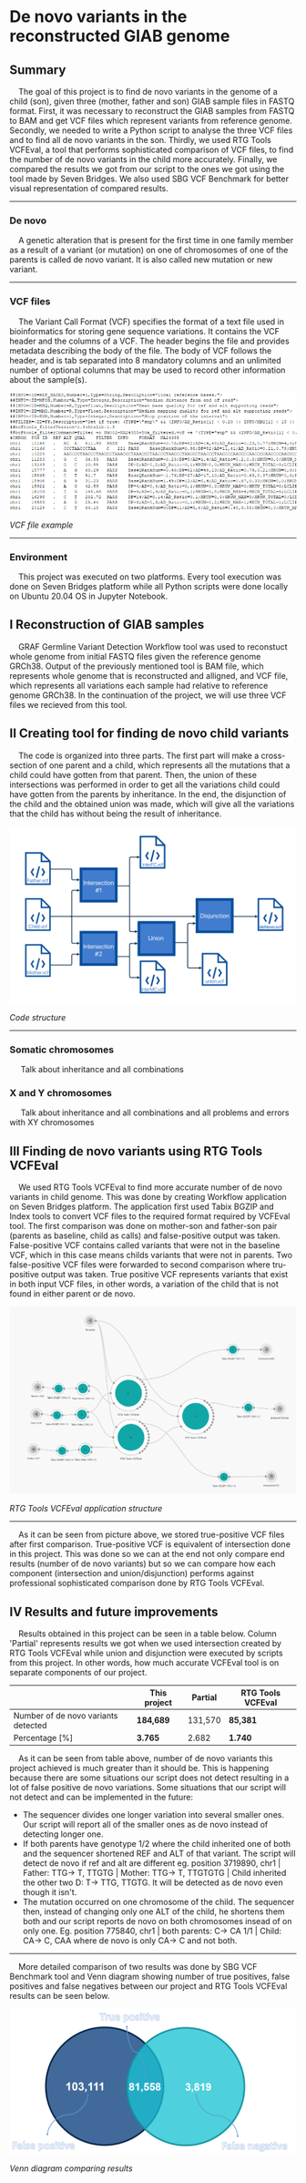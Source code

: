 # De novo variants in the reconstructed GIAB genome

## Summary
&nbsp;&nbsp;&nbsp;&nbsp;The goal of this project is to find de novo variants in the genome of a child (son), given three (mother, father and son) GIAB sample files in FASTQ format. First, it was necessary to reconstruct the GIAB samples from FASTQ to BAM and get VCF files which represent variants from reference genome. Secondly, we needed to write a Python script to analyse the three VCF files and to find all de novo variants in the son. Thirdly, we used RTG Tools VCFEval, a tool that performs sophisticated comparison of VCF files, to find the number of de novo variants in the child more accurately. Finally, we compared the results we got from our script to the ones we got using the tool made by Seven Bridges. We also used SBG VCF Benchmark for better visual representation of compared results.

---
### De novo
&nbsp;&nbsp;&nbsp;&nbsp;A genetic alteration that is present for the first time in one family member as a result of a variant (or mutation) on one of chromosomes of one of the parents is called de novo variant. It is also called new mutation or new variant.

---
### VCF files
&nbsp;&nbsp;&nbsp;&nbsp;The Variant Call Format (VCF) specifies the format of a text file used in bioinformatics for storing gene sequence variations. It contains the VCF header and the columns of a VCF. The header begins the file and provides metadata describing the body of the file. The body of VCF follows the header, and is tab separated into 8 mandatory columns and an unlimited number of optional columns that may be used to record other information about the sample(s).

![VCF file exapmle](images/vcf_file.png)

*VCF file example*  

---
### Environment
&nbsp;&nbsp;&nbsp;&nbsp;This project was executed on two platforms. Every tool execution was done on Seven Bridges platform while all Python scripts were done locally on Ubuntu 20.04 OS in Jupyter Notebook. 

## I Reconstruction of GIAB samples
&nbsp;&nbsp;&nbsp;&nbsp;GRAF Germline Variant Detection Workflow tool was used to reconstuct whole genome from initial FASTQ files given the reference genome GRCh38. Output of the previously mentioned tool is BAM file, which represents whole genome that is reconstructed and alligned, and VCF file, which represents all variations each sample had relative to reference genome GRCh38. In the continuation of the project, we will use three VCF files we recieved from this tool.

## II Creating tool for finding de novo child variants 
&nbsp;&nbsp;&nbsp;&nbsp;The code is organized into three parts. The first part will make a cross-section of one parent and a child, which represents all the mutations that a child could have gotten from that parent. Then, the union of these intersections was performed in order to get all the variations child could have gotten from the parents by inheritance. In the end, the disjunction of the child and the obtained union was made, which will give all the variations that the child has without being the result of inheritance. 

![Code structure](images/code_structure.png)

*Code structure*  

---
### Somatic chromosomes
&nbsp;&nbsp;&nbsp;&nbsp; Talk about inheritance and all combinations

### X and Y chromosomes
&nbsp;&nbsp;&nbsp;&nbsp; Talk about inheritance and all combinations and all problems and errors with XY chromosomes


## III Finding de novo variants using RTG Tools VCFEval 
&nbsp;&nbsp;&nbsp;&nbsp;We used RTG Tools VCFEval to find more accurate number of de novo variants in child genome. This was done by creating Workflow application on Seven Bridges platform. The application first used Tabix BGZIP and Index tools to convert VCF files to the required format required by VCFEval tool. The first comparison was done on mother-son and father-son pair (parents as baseline, child as calls) and false-positive output was taken. False-positive VCF contains called variants that were not in the baseline VCF, which in this case means childs variants that were not in parents. Two false-positive VCF files were forwarded to second comparison where tru-positive output was taken. True positive VCF represents variants that exist in both input VCF files, in other words, a variation of the child that is not found in either parent or de novo. 

![Code structure](images/rtg_tools_vcfeval.png)

*RTG Tools VCFEval application structure*  

---

&nbsp;&nbsp;&nbsp;&nbsp;As it can be seen from picture above, we stored true-positive VCF files after first comparison. True-positive VCF is equivalent of intersection done in this project. This was done so we can at the end not only compare end results (number of de novo variants) but so we can compare how each component (intersection and union/disjunction) performs against professional sophisticated comparison done by RTG Tools VCFEval.

## IV Results and future improvements
&nbsp;&nbsp;&nbsp;&nbsp;Results obtained in this project can be seen in a table below. Column 'Partial' represents results we got when we used intersection created by RTG Tools VCFEval while union and disjunction were executed by scripts from this project. In other words, how much accurate VCFEval tool is on separate components of our project.

&nbsp; | This project | Partial | RTG Tools VCFEval
------------- | ------------- | ------------ | -------------
Number of de novo variants detected | **184,689** | 131,570 | **85,381**
Percentage [%] | **3.765** | 2.682 | **1.740** 

&nbsp;&nbsp;&nbsp;&nbsp;As it can be seen from table above, number of de novo variants this project achieved is much greater than it should be. This is happening because there are some situations our script does not detect resulting in a lot of false positive de novo variations. Some situations that our script will not detect and can be implemented in the future:
  
  * The sequencer divides one longer variation into several smaller ones. Our script will report all of the smaller ones as de novo instead of detecting longer one.
  * If both parents have genotype 1/2 where the child inherited one of both and the sequencer shortened REF and ALT of that variant. The script will detect de novo if ref and alt are different eg. position 3719890, chr1 | Father: TTG-> T, TTGTG | Mother: TTG-> T, TTGTGTG | Child inherited the other two D: T-> TTG, TTGTG. It will be detected as de novo even though it isn't.
  * The mutation occurred on one chromosome of the child. The sequencer then, instead of changing only one ALT of the child, he shortens them both and our script reports de novo on both chromosomes insead of on only one. Eg. position 775840, chr1 | both parents: C-> CA 1/1 | Child: CA-> C, CAA where de novo is only CA-> C and not both.

---
&nbsp;&nbsp;&nbsp;&nbsp;More detailed comparison of two results was done by SBG VCF Benchmark tool and Venn diagram showing number of true positives, false positives and false negatives between our project and RTG Tools VCFEval results can be seen below.

![Venn diagram1](images/venn_diagram1.png)

*Venn diagram comparing results*  

